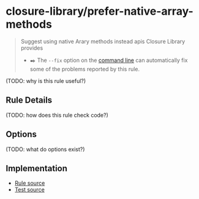 # closure-library/prefer-native-array-methods
> Suggest using native Arary methods instead apis Closure Library provides
> - ✒️ The `--fix` option on the [command line](https://eslint.org/docs/user-guide/command-line-interface#fixing-problems) can automatically fix some of the problems reported by this rule.

(TODO: why is this rule useful?)

## Rule Details

(TODO: how does this rule check code?)

## Options

(TODO: what do options exist?)

## Implementation

- [Rule source](../../lib/rules/prefer-native-array-methods.js)
- [Test source](../../tests/lib/rules/prefer-native-array-methods.js)
